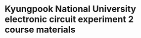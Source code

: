 Kyungpook National University electronic circuit experiment 2 course materials 
===============================================================================
